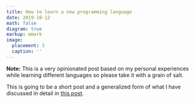 ```yaml
---
title: How to learn a new programming language
date: 2019-10-12
math: false
diagram: true
markup: mmark
image:
  placement: 3
  caption: ''
---
```


**Note:** This is a very opinionated post based on my personal experiences while learning different languages so please take it with a grain of salt.

This is going to be a short post and a generalized form of what I have discussed in detail in [this post](http://palash25.netlify.com/post/learning-languages/).